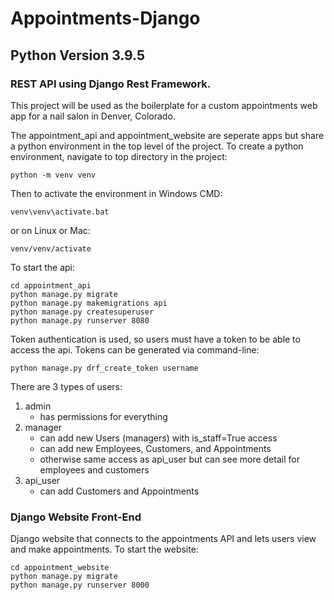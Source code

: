 # Appointments-Django

## Python Version 3.9.5

### REST API using Django Rest Framework. 
This project will be used as the boilerplate for a custom appointments web app for a nail salon in Denver, Colorado.

The appointment_api and appointment_website are seperate apps but share a python environment in the top level of the project. To create
a python environment, navigate to top directory in the project:
```
python -m venv venv
```
Then to activate the environment in Windows CMD:
```
venv\venv\activate.bat
```
or on Linux or Mac:
```
venv/venv/activate
```


To start the api:
```
cd appointment_api
python manage.py migrate
python manage.py makemigrations api
python manage.py createsuperuser
python manage.py runserver 8080
```

Token authentication is used, so users must have a token to be able to access the api. Tokens can be generated via command-line:
```
python manage.py drf_create_token username
```

There are 3 types of users:
1. admin
    - has permissions for everything
2. manager
    - can add new Users (managers) with is_staff=True access
    - can add new Employees, Customers, and Appointments 
    - otherwise same access as api_user but can see more detail for employees and customers
3. api_user
    - can add Customers and Appointments

### Django Website Front-End
Django website that connects to the appointments API and lets users view and make appointments.
To start the website:
```
cd appointment_website
python manage.py migrate
python manage.py runserver 8000
```